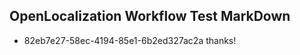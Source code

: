 ## OpenLocalization Workflow Test MarkDown
* 82eb7e27-58ec-4194-85e1-6b2ed327ac2a thanks!

<!--HONumber=Sep16_HO1-->


